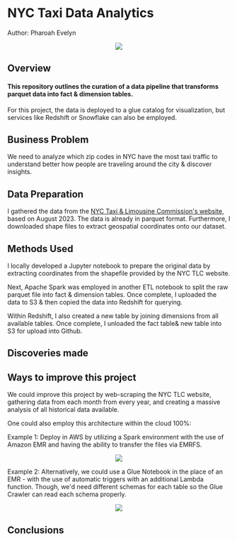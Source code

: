# NYC Taxi Data Analytics

Author: Pharoah Evelyn

<p align="center">
    <img src="https://github.com/Pharoah0/NYC-Taxi-Data-Analytics-With-Apach-Spark/blob/main/images/NYC_Taxi.png" />
</p>

## Overview

#### This repository outlines the curation of a data pipeline that transforms parquet data into fact & dimension tables.

For this project, the data is deployed to a glue catalog for visualization, but services like Redshift or Snowflake can also be employed.

## Business Problem

We need to analyze which zip codes in NYC have the most taxi traffic to understand better how people are traveling around the city & discover insights.

## Data Preparation

I gathered the data from the [NYC Taxi & Limousine Commission's website](https://www.nyc.gov/site/tlc/about/tlc-trip-record-data.page), based on August 2023. The data is already in parquet format.
Furthermore, I downloaded shape files to extract geospatial coordinates onto our dataset.

## Methods Used

I locally developed a Jupyter notebook to prepare the original data by extracting coordinates from the shapefile provided by the NYC TLC website.

Next, Apache Spark was employed in another ETL notebook to split the raw parquet file into fact & dimension tables.
Once complete, I uploaded the data to S3 & then copied the data into Redshift for querying.

Within Redshift, I also created a new table by joining dimensions from all available tables. Once complete, I unloaded the fact table& new table into S3 for upload into Github.

## Discoveries made

## Ways to improve this project

We could improve this project by web-scraping the NYC TLC website, gathering data from each month from every year, and creating a massive analysis of all historical data available.

One could also employ this architecture within the cloud 100%:

Example 1:
Deploy in AWS by utilizing a Spark environment with the use of Amazon EMR and having the ability to transfer the files via EMRFS.

<p align="center">
    <img src="https://github.com/Pharoah0/NYC-Taxi-Data-Analytics-With-Apach-Spark/blob/main/images/NYC_Taxi_Cloud_V1.png" />
</p>

Example 2:
Alternatively, we could use a Glue Notebook in the place of an EMR - with the use of automatic triggers with an additional Lambda function. Though, we'd need different schemas for each table so the Glue Crawler can read each schema properly.

<p align="center">
    <img src="https://github.com/Pharoah0/NYC-Taxi-Data-Analytics-With-Apach-Spark/blob/main/images/NYC_Taxi_Cloud_V2.png" />
</p>

## Conclusions
